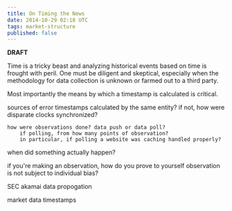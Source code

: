 ```yaml
---
title: On Timing the News
date: 2014-10-29 02:18 UTC
tags: market-structure
published: false
---
```


**DRAFT**

Time is a tricky beast and analyzing historical events based on time is
frought with peril. One must be diligent and skeptical, especially when the
methodology for data collection is unknown or farmed out to a third party.

Most importantly the means by which a timestamp is calculated is critical.

sources of error
    timestamps calculated by the same entity?
        if not, how were disparate clocks synchronized?

    how were observations done? data push or data poll?
        if polling, from how many points of observation?
        in particular, if polling a website was caching handled properly?

when did something actually happen?

if you're making an observation, how do you prove to yourself observation is
not subject to individual bias?

SEC akamai
data propogation

market data timestamps
